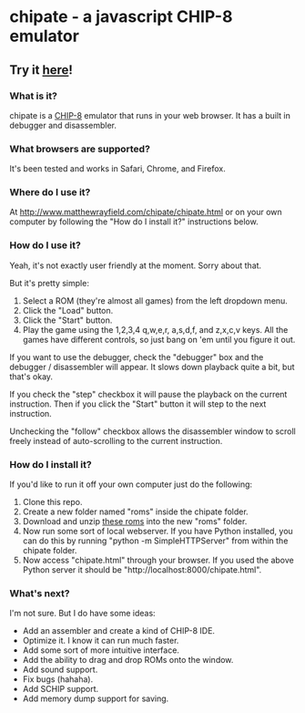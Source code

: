 # chipate - a javascript CHIP-8 emulator

## Try it [here](http://www.matthewrayfield.com/chipate/chipate.html)!

### What is it?
chipate is a [CHIP-8](http://en.wikipedia.org/wiki/CHIP-8) emulator that runs in your web browser. It has a built in debugger and disassembler.

### What browsers are supported?
It's been tested and works in Safari, Chrome, and Firefox.

### Where do I use it?
At <http://www.matthewrayfield.com/chipate/chipate.html> or on your own computer by following the "How do I install it?" instructions below.

### How do I use it?
Yeah, it's not exactly user friendly at the moment. Sorry about that.

But it's pretty simple:

1. Select a ROM (they're almost all games) from the left dropdown menu.
2. Click the "Load" button.
3. Click the "Start" button.
4. Play the game using the 1,2,3,4 q,w,e,r, a,s,d,f, and z,x,c,v keys. All the games have different controls, so just bang on 'em until you figure it out.

If you want to use the debugger, check the "debugger" box and the debugger / disassembler will appear. It slows down playback quite a bit, but that's okay.

If you check the "step" checkbox it will pause the playback on the current instruction. Then if you click the "Start" button it will step to the next instruction.

Unchecking the "follow" checkbox allows the disassembler window to scroll freely instead of auto-scrolling to the current instruction.

### How do I install it?
If you'd like to run it off your own computer just do the following:

1. Clone this repo.
2. Create a new folder named "roms" inside the chipate folder.
3. Download and unzip [these roms](http://www.zophar.net/pdroms/chip8/chip-8-games-pack.html) into the new "roms" folder.
4. Now run some sort of local webserver. If you have Python installed, you can do this by running "python -m SimpleHTTPServer" from within the chipate folder.
5. Now access "chipate.html" through your browser. If you used the above Python server it should be "http://localhost:8000/chipate.html".

### What's next?
I'm not sure. But I do have some ideas:

- Add an assembler and create a kind of CHIP-8 IDE.
- Optimize it. I know it can run much faster.
- Add some sort of more intuitive interface.
- Add the ability to drag and drop ROMs onto the window.
- Add sound support.
- Fix bugs (hahaha).
- Add SCHIP support.
- Add memory dump support for saving.
